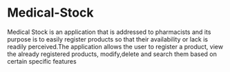 # Medical-Stock

Medical Stock is an application that is addressed to pharmacists and its purpose is to easily register products so that their availability or lack is readily perceived.The application allows the user to register a product, view the already registered products, modify,delete and search them based on certain specific features
